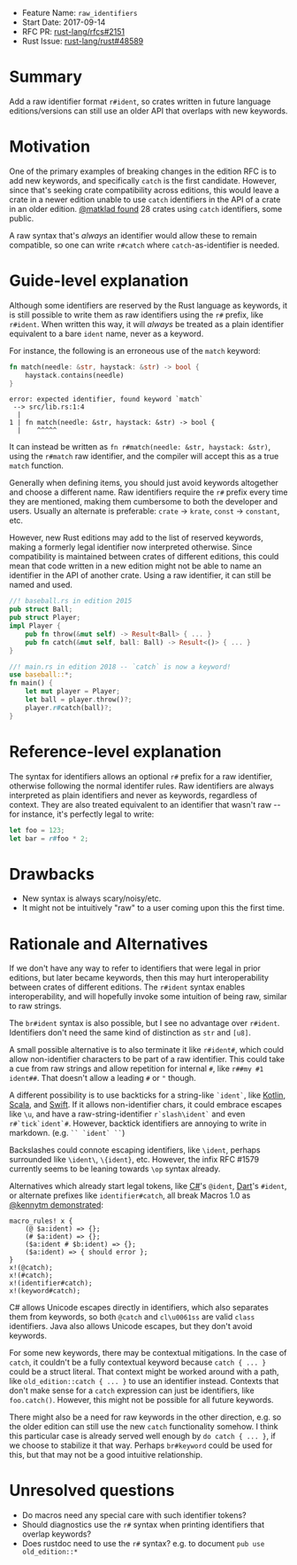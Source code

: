 - Feature Name: `raw_identifiers`
- Start Date: 2017-09-14
- RFC PR: [rust-lang/rfcs#2151](https://github.com/rust-lang/rfcs/pull/2151)
- Rust Issue: [rust-lang/rust#48589](https://github.com/rust-lang/rust/issues/48589)

# Summary
[summary]: #summary

Add a raw identifier format `r#ident`, so crates written in future language
editions/versions can still use an older API that overlaps with new keywords.

# Motivation
[motivation]: #motivation

One of the primary examples of breaking changes in the edition RFC is to add
new keywords, and specifically `catch` is the first candidate. However, since
that's seeking crate compatibility across editions, this would leave a crate in
a newer edition unable to use `catch` identifiers in the API of a crate in an
older edition. [@matklad found] 28 crates using `catch` identifiers, some
public.

A raw syntax that's *always* an identifier would allow these to remain
compatible, so one can write `r#catch` where `catch`-as-identifier is needed.

[@matklad found]: https://internals.rust-lang.org/t/pre-rfc-raw-identifiers/5502/40

# Guide-level explanation
[guide-level-explanation]: #guide-level-explanation

Although some identifiers are reserved by the Rust language as keywords, it is
still possible to write them as raw identifiers using the `r#` prefix, like
`r#ident`.  When written this way, it will *always* be treated as a plain
identifier equivalent to a bare `ident` name, never as a keyword.

For instance, the following is an erroneous use of the `match` keyword:

```rust
fn match(needle: &str, haystack: &str) -> bool {
    haystack.contains(needle)
}
```

```text
error: expected identifier, found keyword `match`
 --> src/lib.rs:1:4
  |
1 | fn match(needle: &str, haystack: &str) -> bool {
  |    ^^^^^
```

It can instead be written as `fn r#match(needle: &str, haystack: &str)`, using
the `r#match` raw identifier, and the compiler will accept this as a true
`match` function.

Generally when defining items, you should just avoid keywords altogether and
choose a different name.  Raw identifiers require the `r#` prefix every time
they are mentioned, making them cumbersome to both the developer and users.
Usually an alternate is preferable: `crate` -> `krate`, `const` -> `constant`,
etc.

However, new Rust editions may add to the list of reserved keywords, making a
formerly legal identifier now interpreted otherwise. Since compatibility is
maintained between crates of different editions, this could mean that code
written in a new edition might not be able to name an identifier in the API of
another crate. Using a raw identifier, it can still be named and used.

```rust
//! baseball.rs in edition 2015
pub struct Ball;
pub struct Player;
impl Player {
    pub fn throw(&mut self) -> Result<Ball> { ... }
    pub fn catch(&mut self, ball: Ball) -> Result<()> { ... }
}
```

```rust
//! main.rs in edition 2018 -- `catch` is now a keyword!
use baseball::*;
fn main() {
    let mut player = Player;
    let ball = player.throw()?;
    player.r#catch(ball)?;
}
```

# Reference-level explanation
[reference-level-explanation]: #reference-level-explanation

The syntax for identifiers allows an optional `r#` prefix for a raw identifier,
otherwise following the normal identifer rules.  Raw identifiers are always
interpreted as plain identifiers and never as keywords, regardless of context.
They are also treated equivalent to an identifier that wasn't raw -- for
instance, it's perfectly legal to write:

```rust
let foo = 123;
let bar = r#foo * 2;
```

# Drawbacks
[drawbacks]: #drawbacks

- New syntax is always scary/noisy/etc.
- It might not be intuitively "raw" to a user coming upon this the first time.

# Rationale and Alternatives
[alternatives]: #alternatives

If we don't have any way to refer to identifiers that were legal in prior
editions, but later became keywords, then this may hurt interoperability
between crates of different editions. The `r#ident` syntax enables
interoperability, and will hopefully invoke some intuition of being raw,
similar to raw strings.

The `br#ident` syntax is also possible, but I see no advantage over `r#ident`.
Identifiers don't need the same kind of distinction as `str` and `[u8]`.

A small possible alternative is to also terminate it like `r#ident#`, which
could allow non-identifier characters to be part of a raw identifier.  This
could take a cue from raw strings and allow repetition for internal `#`, like
`r##my #1 ident##`.  That doesn't allow a leading `#` or `"` though.

A different possibility is to use backticks for a string-like `` `ident` ``,
like [Kotlin], [Scala], and [Swift].  If it allows non-identifier chars, it
could embrace escapes like `\u`, and have a raw-string-identifier ``
r`slash\ident` `` and even `` r#`tick`ident`# ``.  However, backtick identifiers
are annoying to write in markdown. (e.g. ``` `` `ident` `` ```)

Backslashes could connote escaping identifiers, like `\ident`, perhaps
surrounded like `\ident\`, `\{ident}`, etc.  However, the infix RFC #1579
currently seems to be leaning towards `\op` syntax already.

Alternatives which already start legal tokens, like [C#]'s `@ident`, [Dart]'s
`#ident`, or alternate prefixes like `identifier#catch`, all break Macros 1.0
as [@kennytm demonstrated]:

```
macro_rules! x {
    (@ $a:ident) => {};
    (# $a:ident) => {};
    ($a:ident # $b:ident) => {};
    ($a:ident) => { should error };
}
x!(@catch);
x!(#catch);
x!(identifier#catch);
x!(keyword#catch);
```

C# allows Unicode escapes directly in identifiers, which also separates them
from keywords, so both `@catch` and `cl\u0061ss` are valid `class` identifiers.
Java also allows Unicode escapes, but they don't avoid keywords.

For some new keywords, there may be contextual mitigations. In the case of
`catch`, it couldn't be a fully contextual keyword because `catch { ... }` could
be a struct literal. That context might be worked around with a path, like
`old_edition::catch { ... }` to use an identifier instead. Contexts that don't
make sense for a `catch` expression can just be identifiers, like `foo.catch()`.
However, this might not be possible for all future keywords.

There might also be a need for raw keywords in the other direction, e.g. so the
older edition can still use the new `catch` functionality somehow. I think this
particular case is already served well enough by `do catch { ... }`, if we
choose to stabilize it that way.  Perhaps `br#keyword` could be used for this,
but that may not be a good intuitive relationship.

[C#]: https://msdn.microsoft.com/en-us/library/aa664670(v=vs.71).aspx
[Dart]: https://www.dartlang.org/guides/language/language-tour#symbols
[Kotlin]: https://kotlinlang.org/docs/reference/grammar.html
[Scala]: https://www.scala-lang.org/files/archive/spec/2.13/01-lexical-syntax.html#identifiers
[Swift]: https://developer.apple.com/library/content/documentation/Swift/Conceptual/Swift_Programming_Language/LexicalStructure.html
[@kennytm demonstrated]: https://internals.rust-lang.org/t/pre-rfc-raw-identifiers/5502/28

# Unresolved questions
[unresolved]: #unresolved-questions

- Do macros need any special care with such identifier tokens?
- Should diagnostics use the `r#` syntax when printing identifiers that overlap keywords?
- Does rustdoc need to use the `r#` syntax? e.g. to document `pub use old_edition::*`

